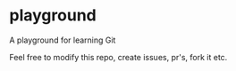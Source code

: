 # playground
A playground for learning Git

Feel free to modify this repo, create issues, pr's, fork it etc.
